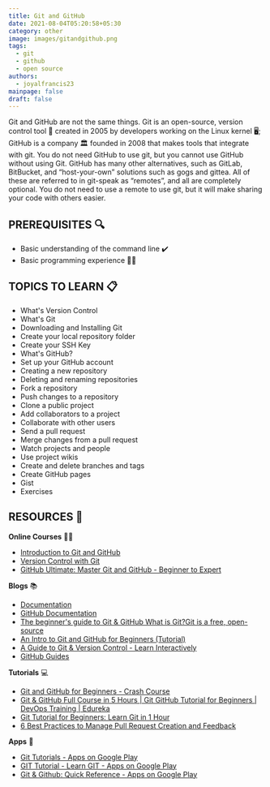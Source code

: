 ```yaml
---
title: Git and GitHub
date: 2021-08-04T05:20:58+05:30
category: other
image: images/gitandgithub.png
tags:
  - git
  - github
  - open source
authors:
  - joyalfrancis23
mainpage: false
draft: false
---
```

Git and GitHub are not the same things. Git is an open-source, version control tool 🧰 created in 2005 by developers working on the Linux kernel 🖥️; GitHub is a company 🏛️ founded in 2008 that makes tools that integrate with git. You do not need GitHub to use git, but you cannot use GitHub without using Git. GitHub has many other alternatives, such as GitLab, BitBucket, and “host-your-own” solutions such as gogs and gittea. All of these are referred to in git-speak as “remotes”, and all are completely optional. You do not need to use a remote to use git, but it will make sharing your code with others easier.

## PREREQUISITES 🔍

* Basic understanding of the command line ✔️
* Basic programming experience 👩‍💻

## TOPICS TO LEARN 📋

* What's Version Control
* What's Git
* Downloading and Installing Git
* Create your local repository folder
* Create your SSH Key
* What's GitHub?
* Set up your GitHub account
* Creating a new repository
* Deleting and renaming repositories
* Fork a repository
* Push changes to a repository
* Clone a public project
* Add collaborators to a project
* Collaborate with other users
* Send a pull request
* Merge changes from a pull request
* Watch projects and people
* Use project wikis
* Create and delete branches and tags
* Create GitHub pages
* Gist
* Exercises

## RESOURCES 💼

**Online Courses** 👩‍💻

* [Introduction to Git and GitHub](https://www.coursera.org/learn/introduction-git-github)
* [Version Control with Git](https://www.udacity.com/course/version-control-with-git--ud123)
* [GitHub Ultimate: Master Git and GitHub - Beginner to Expert](https://www.udemy.com/course/github-ultimate/)

**Blogs** 📚

* [Documentation](https://git-scm.com/doc)
* [GitHub Documentation](https://docs.github.com/en)
* [The beginner's guide to Git & GitHub What is Git?Git is a free, open-source](https://www.freecodecamp.org/news/the-beginners-guide-to-git-github/)
* [An Intro to Git and GitHub for Beginners (Tutorial)](https://product.hubspot.com/blog/git-and-github-tutorial-for-beginners)
* [A Guide to Git & Version Control - Learn Interactively](https://www.educative.io/courses/guide-to-git-and-version-control)
* [GitHub Guides](https://guides.github.com/)

**Tutorials** 💻

* [Git and GitHub for Beginners - Crash Course](https://www.youtube.com/watch?v=RGOj5yH7evk)
* [Git & GitHub Full Course in 5 Hours | Git GitHub Tutorial for Beginners | DevOps Training | Edureka](https://www.youtube.com/watch?v=KMOmw19ZCGs)
* [Git Tutorial for Beginners: Learn Git in 1 Hour](https://www.youtube.com/watch?v=8JJ101D3knE)
* [6 Best Practices to Manage Pull Request Creation and Feedback](https://doordash.engineering/2022/08/23/6-best-practices-to-manage-pull-request-creation-and-feedback/)

**Apps** 📱

* [Git Tutorials - Apps on Google Play](https://play.google.com/store/apps/details?id=com.admob9931.Git_Tutorial)
* [GIT Tutorial - Learn GIT - Apps on Google Play](https://play.google.com/store/apps/details?id=app.gitprojectskyhive&hl=en&gl=US)
* [Git & Github: Quick Reference - Apps on Google Play](https://play.google.com/store/apps/details?id=developer.roy.animesh.gitcheatsheet)